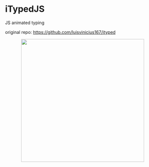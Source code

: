 # iTypedJS

JS animated typing

original repo: https://github.com/luisvinicius167/ityped

<p align="center">
  <img src="https://cdn.rawgit.com/luisvinicius167/ityped/master/img/itypedjs.gif" width="400"/>
</p>
